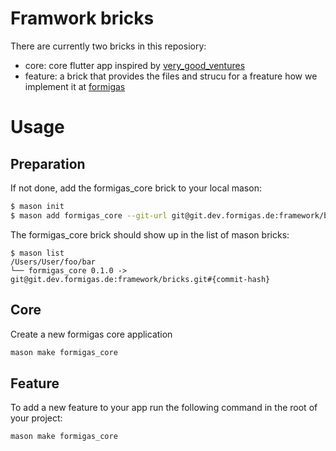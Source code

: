 # Framwork bricks

There are currently two bricks in this reposiory:

- core: core flutter app inspired by [very_good_ventures][very_good_ventures_link]
- feature: a brick that provides the files and strucu for a freature how we implement it at [formigas][formigas_link]

[very_good_ventures_link]: https://github.com/VeryGoodOpenSource/very_good_core
[formigas_link]: https://formigas.io

# Usage

## Preparation

If not done, add the formigas_core brick to your local mason:

```sh
$ mason init
$ mason add formigas_core --git-url git@git.dev.formigas.de:framework/bricks.git --git-path core --git-ref develop
```

The formigas_core brick should show up in the list of mason bricks:

```
$ mason list
/Users/User/foo/bar
└── formigas_core 0.1.0 -> git@git.dev.formigas.de:framework/bricks.git#{commit-hash}
```

## Core

Create a new formigas core application

```sh
mason make formigas_core
```

## Feature

To add a new feature to your app run the following command in the root of your project:

```sh
mason make formigas_core
```
